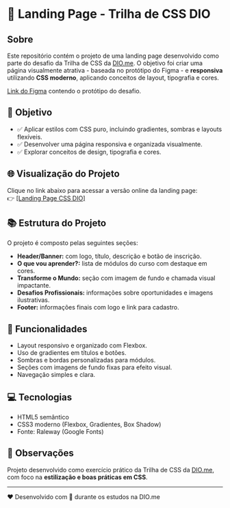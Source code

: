 # 📘 Landing Page - Trilha de CSS DIO

## Sobre

Este repositório contém o projeto de uma landing page desenvolvido como parte do desafio da Trilha de CSS da [DIO.me](https://www.dio.me/). O objetivo foi criar uma página visualmente atrativa - baseada no protótipo do Figma - e **responsiva** utilizando **CSS moderno**, aplicando conceitos de layout, tipografia e cores.

[Link do Figma](https://www.figma.com/file/3PiokoJj9IhGDnNiWAJbz7/DIO---Desafio-01?node-id=2%3A6) contendo o protótipo do desafio.

## 🎯 Objetivo

- ✅ Aplicar estilos com CSS puro, incluindo gradientes, sombras e layouts flexíveis.
- ✅ Desenvolver uma página responsiva e organizada visualmente.
- ✅ Explorar conceitos de design, tipografia e cores.

## 🌐 Visualização do Projeto

Clique no link abaixo para acessar a versão online da landing page:  
👉 [[Landing Page CSS DIO]](https://deboraheringer.github.io/trilha-css-dio/)

## 📚 Estrutura do Projeto

O projeto é composto pelas seguintes seções:

- **Header/Banner:** com logo, título, descrição e botão de inscrição.
- **O que vou aprender?:** lista de módulos do curso com destaque em cores.
- **Transforme o Mundo:** seção com imagem de fundo e chamada visual impactante.
- **Desafios Profissionais:** informações sobre oportunidades e imagens ilustrativas.
- **Footer:** informações finais com logo e link para cadastro.

## 🚀 Funcionalidades

- Layout responsivo e organizado com Flexbox.
- Uso de gradientes em títulos e botões.
- Sombras e bordas personalizadas para módulos.
- Seções com imagens de fundo fixas para efeito visual.
- Navegação simples e clara.

## 💻 Tecnologias

- HTML5 semântico
- CSS3 moderno (Flexbox, Gradientes, Box Shadow)
- Fonte: Raleway (Google Fonts)

## 📌 Observações

Projeto desenvolvido como exercício prático da Trilha de CSS da [DIO.me](https://www.dio.me/), com foco na **estilização e boas práticas em CSS**.

---

❤️ Desenvolvido com 💙 durante os estudos na DIO.me
